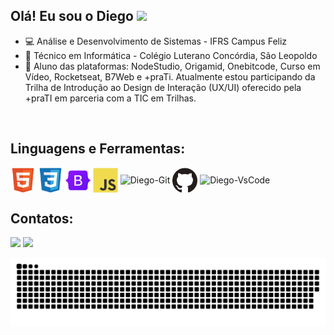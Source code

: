 ## Olá! Eu sou o Diego <img src="https://raw.githubusercontent.com/MartinHeinz/MartinHeinz/master/wave.gif" width="30" height="auto"/>

- 💻 Análise e Desenvolvimento de Sistemas - IFRS Campus Feliz
- 🎯 Técnico em Informática - Colégio Luterano Concórdia, São Leopoldo 
- 📖 Aluno das plataformas: NodeStudio, Origamid, Onebitcode, Curso em Vídeo, Rocketseat, B7Web e +praTi. Atualmente estou participando da Trilha de Introdução ao Design de Interação (UX/UI) oferecido pela +praTI em parceria com a TIC em Trilhas.



<div style="display: inline_block"><br>
  <h2>Linguagens e Ferramentas:</h2>
  <img align="center" alt="Diego-HTML" height="40" width="40" src="https://raw.githubusercontent.com/devicons/devicon/master/icons/html5/html5-original.svg">
  <img align="center" alt="Diego-CSS" height="40" width="40" src="https://raw.githubusercontent.com/devicons/devicon/master/icons/css3/css3-original.svg">
  <img align="center" alt="Diego-Bootsrapt" height="40" width="40" src="https://github.com/devicons/devicon/blob/master/icons/bootstrap/bootstrap-original.svg">
  <img align="center" alt="Diego-Javascript" height="40" width="40" src="https://raw.githubusercontent.com/devicons/devicon/master/icons/javascript/javascript-original.svg">
  <img align="center" alt="Diego-Git" height="40" width="40" src="https://upload.wikimedia.org/wikipedia/commons/thumb/3/3f/Git_icon.svg/1024px-Git_icon.svg.png">
  <img align="center" alt="Diego-Github" height="40" width="40"  src="https://raw.githubusercontent.com/github/explore/80688e429a7d4ef2fca1e82350fe8e3517d3494d/topics/github-api/github-api.png">
  <img align="center" alt="Diego-VsCode" height="35" width="35" src="https://cdn.jsdelivr.net/gh/devicons/devicon/icons/vscode/vscode-original.svg">
</div> 
  
<div>
    <h2>Contatos:</h2>
    <a href = "mailto:diegorafaelvieira@bol.com.br"><img src="https://img.shields.io/badge/Gmail-D14836?style=for-the-badge&logo=gmail&logoColor=white" target="_blank"></a>
    <a href="https://www.linkedin.com/in/diegorafaelvieira/" target="_blank"><img src="https://img.shields.io/badge/-LinkedIn-%230077B5?style=for-the-badge&logo=linkedin&logoColor=white" target="_blank"></a>  

  
   ![Snake animation](https://github.com/diegorafaelvieira/diegorafaelvieira/blob/output/github-contribution-grid-snake.svg)
  
</div>
   

